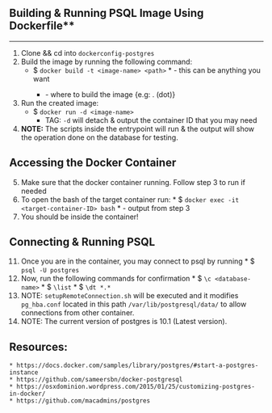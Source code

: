 ## Building & Running PSQL Image Using Dockerfile**
***
  1. Clone && cd into `dockerconfig-postgres`
  2. Build the image by running the following command:
        * $ `docker build -t <image-name> <path>`
	     * <image-name> - this can be anything you want
             * <path> - where to build the image {e.g: . (dot)}
  3. Run the created image:
        * $ `docker run -d <image-name>`
             * TAG: `-d` will detach & output the container ID that you may need
  4. **NOTE:** The scripts inside the entrypoint will run & the output will show the operation done on the database for testing.

## Accessing the Docker Container  
  5. Make sure that the docker container running. Follow step 3 to run if needed 
  9. To open the bash of the target container run:
	* $ `docker exec -it <target-container-ID> bash`
                * <target-container-ID> - output from step 3
  10. You should be inside the container!

## Connecting & Running PSQL
  11. Once you are in the container, you may connect to psql by running
	* $ `psql -U postgres`
  12. Now, run the following commands for confirmation
	* $ `\c <database-name>`
	* $ `\list`
	* $ `\dt *.*`
  13. NOTE: `setupRemoteConnection.sh` will be executed and it modifies `pg_hba.conf` located in this path `/var/lib/postgresql/data/` to allow connections from other container.
  14. NOTE: The current version of postgres is 10.1 (Latest version).

## **Resources:**
    * https://docs.docker.com/samples/library/postgres/#start-a-postgres-instance
    * https://github.com/sameersbn/docker-postgresql
    * https://osxdominion.wordpress.com/2015/01/25/customizing-postgres-in-docker/
    * https://github.com/macadmins/postgres
 
